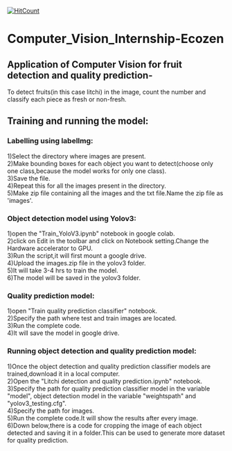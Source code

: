 [![HitCount](http://hits.dwyl.com/srinivasmathur/Computer_Vision_Internship-Ecozen.svg)](http://hits.dwyl.com/srinivasmathur/Computer_Vision_Internship-Ecozen)

# Computer_Vision_Internship-Ecozen

## Application of Computer Vision for fruit detection and quality prediction-
  To detect fruits(in this case litchi) in the image, count the number and classify each piece  as fresh or non-fresh.

## Training and running the model:

### Labelling using labellmg:
1)Select the directory where images are present.\
2)Make bounding boxes for each object you want to detect(choose only one class,because the model works for only one class).\
3)Save the file.\
4)Repeat this for all the images present in the directory.\
5)Make zip file containing all the images and the txt file.Name the zip file as 'images'.

### Object detection model using Yolov3:
1)open the "Train_YoloV3.ipynb" notebook in google colab.\
2)click on Edit in the toolbar and click on Notebook setting.Change the Hardware accelerator to GPU.\
3)Run the script,it will first mount a google drive.\
4)Upload the images.zip file in the yolov3 folder.\
5)It will take 3-4 hrs to train the model.\
6)The model will be saved in the yolov3 folder.

### Quality prediction model:
1)open "Train quality prediction classifier" notebook.\
2)Specify the path where test and train images are located.\
3)Run the complete code.\
4)It will save the model in google drive.

### Running object detection and quality prediction model:
1)Once the object detection and quality prediction classifier models are trained,download it in a local computer.\
2)Open the "Litchi detection and quality prediction.ipynb" notebook.\
3)Specify the path for quality prediction classifier model in the variable "model", object detection model in the variable "weightspath" and "yolov3_testing.cfg".\
4)Specify the path for images.\
5)Run the complete code.It will show the results after every image.\
6)Down below,there is a code for cropping the image of each object detected and saving it in a folder.This can be used to generate more dataset for quality prediction.
